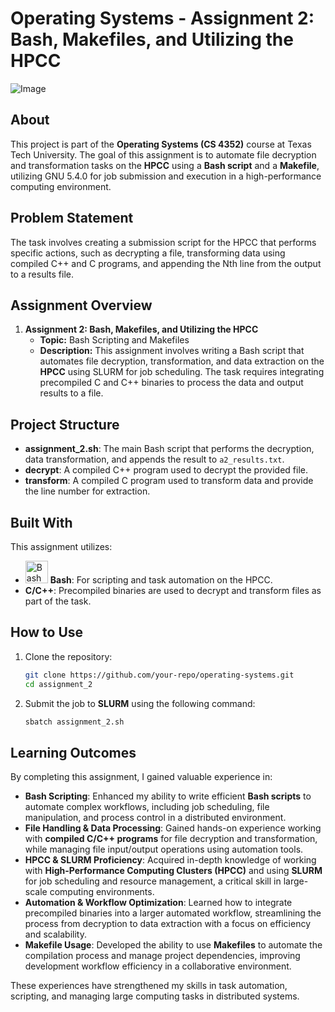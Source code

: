 # Operating Systems - Assignment 2: Bash, Makefiles, and Utilizing the HPCC
![Image](https://github.com/Dhruvbam/Operating-Systems/blob/main/Images/assignment2.jpg)

## About
This project is part of the **Operating Systems (CS 4352)** course at Texas Tech University. The goal of this assignment is to automate file decryption and transformation tasks on the **HPCC** using a **Bash script** and a **Makefile**, utilizing GNU 5.4.0 for job submission and execution in a high-performance computing environment.

## Problem Statement
The task involves creating a submission script for the HPCC that performs specific actions, such as decrypting a file, transforming data using compiled C++ and C programs, and appending the Nth line from the output to a results file.

## Assignment Overview

1. **Assignment 2: Bash, Makefiles, and Utilizing the HPCC**
   - **Topic:** Bash Scripting and Makefiles
   - **Description:** This assignment involves writing a Bash script that automates file decryption, transformation, and data extraction on the **HPCC** using SLURM for job scheduling. The task requires integrating precompiled C and C++ binaries to process the data and output results to a file.

## Project Structure
- **assignment_2.sh**: The main Bash script that performs the decryption, data transformation, and appends the result to `a2_results.txt`.
- **decrypt**: A compiled C++ program used to decrypt the provided file.
- **transform**: A compiled C program used to transform data and provide the line number for extraction.

## Built With
This assignment utilizes:
- <a href="https://www.gnu.org/software/bash/" target="_blank" rel="noreferrer"><img src="https://img.shields.io/badge/Bash-4EAA25?style=for-the-badge&logo=gnu-bash&logoColor=white" width="36" height="36" alt="Bash" /></a> **Bash**: For scripting and task automation on the HPCC.
- **C/C++**: Precompiled binaries are used to decrypt and transform files as part of the task.

## How to Use
1. Clone the repository:
    ```bash
    git clone https://github.com/your-repo/operating-systems.git
    cd assignment_2
    ```
2. Submit the job to **SLURM** using the following command:
    ```bash
    sbatch assignment_2.sh
    ```

## Learning Outcomes
By completing this assignment, I gained valuable experience in:

- **Bash Scripting**: Enhanced my ability to write efficient **Bash scripts** to automate complex workflows, including job scheduling, file manipulation, and process control in a distributed environment.
- **File Handling & Data Processing**: Gained hands-on experience working with **compiled C/C++ programs** for file decryption and transformation, while managing file input/output operations using automation tools.
- **HPCC & SLURM Proficiency**: Acquired in-depth knowledge of working with **High-Performance Computing Clusters (HPCC)** and using **SLURM** for job scheduling and resource management, a critical skill in large-scale computing environments.
- **Automation & Workflow Optimization**: Learned how to integrate precompiled binaries into a larger automated workflow, streamlining the process from decryption to data extraction with a focus on efficiency and scalability.
- **Makefile Usage**: Developed the ability to use **Makefiles** to automate the compilation process and manage project dependencies, improving development workflow efficiency in a collaborative environment.

These experiences have strengthened my skills in task automation, scripting, and managing large computing tasks in distributed systems.
